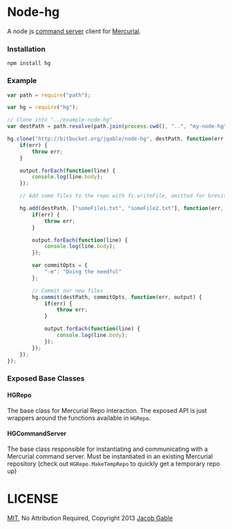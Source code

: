 Node-hg
=======

A node js [command server](http://mercurial.selenic.com/wiki/CommandServer) client for [Mercurial](http://mercurial.selenic.com).

### Installation

    npm install hg

### Example

```javascript
var path = require("path");

var hg = require("hg");

// Clone into "../example-node-hg"
var destPath = path.resolve(path.join(process.cwd(), "..", "my-node-hg"));

hg.clone("http://bitbucket.org/jgable/node-hg", destPath, function(err, output) {
	if(err) {
		throw err;
	}

	output.forEach(function(line) {
		console.log(line.body);
	});

	// Add some files to the repo with fs.writeFile, omitted for brevity

	hg.add(destPath, ["someFile1.txt", "someFile2.txt"], function(err, output) {
		if(err) {
			throw err;
		}

		output.forEach(function(line) {
			console.log(line.body);
		});

		var commitOpts = {
			"-m": "Doing the needful"
		};

		// Commit our new files
		hg.commit(destPath, commitOpts, function(err, output) {
			if(err) {
				throw err;
			}

			output.forEach(function(line) {
				console.log(line.body);
			});
		});
	});
});
```

### Exposed Base Classes

#### HGRepo

The base class for Mercurial Repo interaction.  The exposed API is just wrappers around the functions available in `HGRepo`.

#### HGCommandServer

The base class responsible for instantiating and communicating with a Mercurial command server.  Must be instantiated in an existing Mercurial repository (check out `HGRepo.MakeTempRepo` to quickly get a temporary repo up)

LICENSE
=======

[MIT](http://opensource.org/licenses/MIT), No Attribution Required, Copyright 2013 [Jacob Gable](http://jacobgable.com)